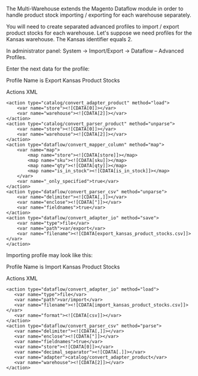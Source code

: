 The Multi-Warehouse extends the Magento Dataflow module in order to handle product stock importing / exporting for each warehouse separately.

You will need to create separated advanced profiles to import / export product stocks for each warehouse. Let's suppose we need profiles for the Kansas warehouse. The Kansas identifier equals 2.

In administrator panel: System -> Import/Export -> Dataflow – Advanced Profiles.

Enter the next data for the profile:

Profile Name is Export Kansas Product Stocks

Actions XML

    <action type="catalog/convert_adapter_product" method="load">
        <var name="store"><![CDATA[0]]></var>
        <var name="warehouse"><![CDATA[2]]></var>
    </action>
    <action type="catalog/convert_parser_product" method="unparse">
        <var name="store"><![CDATA[0]]></var>
        <var name="warehouse"><![CDATA[2]]></var>
    </action>
    <action type="dataflow/convert_mapper_column" method="map">
        <var name="map">
            <map name="store"><![CDATA[store]]></map>
            <map name="sku"><![CDATA[sku]]></map>
            <map name="qty"><![CDATA[qty]]></map>
            <map name="is_in_stock"><![CDATA[is_in_stock]]></map>
        </var>
        <var name="_only_specified">true</var>
    </action>
    <action type="dataflow/convert_parser_csv" method="unparse">
        <var name="delimiter"><![CDATA[,]]></var>
        <var name="enclose"><![CDATA["]]></var>
        <var name="fieldnames">true</var>
    </action>
    <action type="dataflow/convert_adapter_io" method="save">
        <var name="type">file</var>
        <var name="path">var/export</var>
        <var name="filename"><![CDATA[export_kansas_product_stocks.csv]]></var>
    </action>

Importing profile may look like this:

Profile Name is Import Kansas Product Stocks

Actions XML


    <action type="dataflow/convert_adapter_io" method="load">
       <var name="type">file</var>
       <var name="path">var/import</var>
       <var name="filename"><![CDATA[import_kansas_product_stocks.csv]]></var>
       <var name="format"><![CDATA[csv]]></var>
    </action>
    <action type="dataflow/convert_parser_csv" method="parse">
       <var name="delimiter"><![CDATA[,]]></var>
       <var name="enclose"><![CDATA["]]></var>
       <var name="fieldnames">true</var>
       <var name="store"><![CDATA[0]]></var>
       <var name="decimal_separator"><![CDATA[.]]></var>
       <var name="adapter">catalog/convert_adapter_product</var>
       <var name="warehouse"><![CDATA[2]]></var>
    </action>

